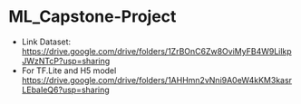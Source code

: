 # ML_Capstone-Project

- Link Dataset: https://drive.google.com/drive/folders/1ZrBOnC6Zw8OviMyFB4W9LilkpJWzNTcP?usp=sharing
- For TF.Lite and H5 model https://drive.google.com/drive/folders/1AHHmn2vNni9A0eW4kKM3kasrLEbaIeQ6?usp=sharing
